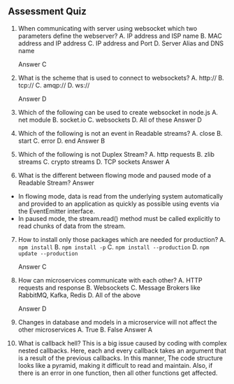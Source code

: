 
## Assessment Quiz

1. When communicating with server using websocket which two parameters define the webserver?
	A. IP address and ISP name
	B. MAC address and IP address
	C. IP address and Port
	D. Server Alias and DNS name

	Answer C

2. What is the scheme that is used to connect to websockets?
	A. http://
	B. tcp://
	C. amqp://
	D. ws://

	Answer D

3.  Which of the following can be used to create websocket in node.js
	A. net module
	B. socket.io
	C. websockets
	D. All of these
	Answer D

4. Which of the following is not an event in Readable streams?
	A. close
	B. start
	C. error
	D. end
	Answer B

5. Which of the following is not Duplex Stream?
	A.  http requests
	B. zlib streams
	C. crypto streams
	D. TCP sockets
	Answer A

6. What is the different between flowing mode and paused mode of a Readable Stream?
	Answer
-   In flowing mode, data is read from the underlying system automatically and provided to an application as quickly as possible using events via the  EventEmitter  interface.
-   In paused mode, the  stream.read() method must be called explicitly to read chunks of data from the stream.

7. How to install only those packages which are needed for production?
	A. `npm install`
	B. `npm install -p`
	C. `npm install --production`
	D. `npm update --production`

	Answer C

8. How can microservices communicate with each other?
	A.  HTTP requests and response
	B. Websockets
	C. Message Brokers like RabbitMQ, Kafka, Redis
	D. All of the above

	Answer D
	
9. Changes in database and models in a microservice will not affect the other microservices
	A. True
	B. False
	Answer A 
10. What is callback hell?
This is a big issue caused by coding with complex nested callbacks. Here, each and every callback takes an argument that is a result of the previous callbacks. In this manner, The code structure looks like a pyramid, making it difficult to read and maintain. Also, if there is an error in one function, then all other functions get affected.

